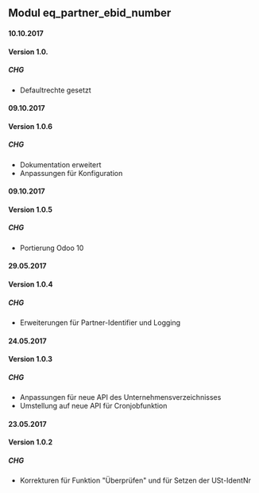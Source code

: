 ## Modul eq_partner_ebid_number


#### 10.10.2017
#### Version 1.0.
##### CHG
- Defaultrechte gesetzt


#### 09.10.2017
#### Version 1.0.6
##### CHG
- Dokumentation erweitert
- Anpassungen für Konfiguration

#### 09.10.2017
#### Version 1.0.5
##### CHG
- Portierung Odoo 10


#### 29.05.2017
#### Version 1.0.4
##### CHG
- Erweiterungen für Partner-Identifier und Logging


#### 24.05.2017
#### Version 1.0.3
##### CHG
- Anpassungen für neue API des Unternehmensverzeichnisses
- Umstellung auf neue API für Cronjobfunktion



#### 23.05.2017
#### Version 1.0.2
##### CHG
- Korrekturen für Funktion "Überprüfen" und für Setzen der USt-IdentNr